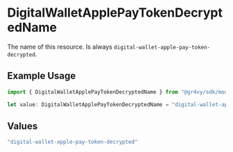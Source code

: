 # DigitalWalletApplePayTokenDecryptedName

The name of this resource. Is always `digital-wallet-apple-pay-token-decrypted`.

## Example Usage

```typescript
import { DigitalWalletApplePayTokenDecryptedName } from "@gr4vy/sdk/models/components";

let value: DigitalWalletApplePayTokenDecryptedName = "digital-wallet-apple-pay-token-decrypted";
```

## Values

```typescript
"digital-wallet-apple-pay-token-decrypted"
```